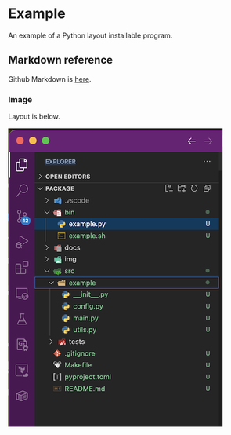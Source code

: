 # Example

An example of a Python layout installable program.


## Markdown reference

Github Markdown is [here](https://docs.github.com/en/get-started/writing-on-github/getting-started-with-writing-and-formatting-on-github/basic-writing-and-formatting-syntax#links).


### Image

Layout is below.<br/>

![Layout](img/example.2.png)
